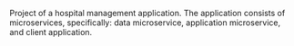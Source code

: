 Project of a hospital management application. The application consists of microservices, specifically: data microservice, application microservice, and client application.
